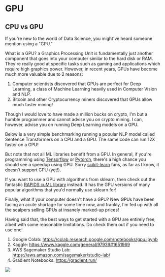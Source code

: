 # GPU

## CPU vs GPU
If you're new to the world of Data Science, you might've heard someone mention using a "GPU."

What is a GPU? a Graphics Processing Unit is fundamentally just another component that goes into your computer similar to the hard disk or RAM. They're really good at specific tasks such as gaming and applications which require high graphics power. However, in recent years, GPUs have become much more valuable due to 2 reasons:

1. Computer scientists discovered that GPUs are perfect for Deep Learning, a class of Machine Learning heavily used in Computer Vision and NLP.
2. Bitcoin and other Cryptocurrency miners discovered that GPUs allow much faster mining!

Though I would love to have made a million bucks on crypto, I'm but a humble programmer and cannot advise you on crypto mining. I can, however, advise you on running Deep Learning models on a GPU.

Below is a very simple benchmarking running a popular NLP model called Sentence Transformers on a CPU and a GPU. The same code can run 12X faster on a GPU!

But note that not all ML libraries benefit from a GPU. In general, if you're programming using [Tensorflow](https://www.tensorflow.org/) or [Pytorch](https://pytorch.org/), there's a high chance you should see a speedup using GPU. Sorry [scikit-learn](https://scikit-learn.org/stable/) fans, as far as I know, it doesn't support GPU (yet!).

If you want to use a GPU with algorithms from sklearn, then check out the fantastic [RAPIDS cuML library](https://github.com/rapidsai/cuml) instead. It has the GPU versions of many popular algorithms that you'd normally use sklearn for!

Finally, what if your computer doesn't have a GPU? New GPUs have been facing an acute shortage for some time now, and frankly, I'm fed up with all the scalpers selling GPUs at insanely marked-up prices!

Having said that, the best ways to get started with a GPU are entirely free, albeit with some reasonable limitations. Do check them out if you need to use one!

1. Google Colab: https://colab.research.google.com/notebooks/gpu.ipynb
2. Kaggle: https://www.kaggle.com/general/97939#1651969
3. AWS Sagemaker Studio Lab: https://aws.amazon.com/sagemaker/studio-lab/
4. Gradient Notebooks: https://gradient.run/

![](images/gpu/cpu_vs_gpu.png)
